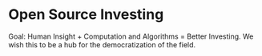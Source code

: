 Open Source Investing
=====================

Goal: Human Insight + Computation and Algorithms = Better Investing. We wish this to be a hub for the democratization of the field.
